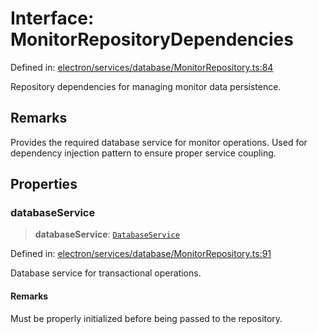 # Interface: MonitorRepositoryDependencies

Defined in: [electron/services/database/MonitorRepository.ts:84](https://github.com/Nick2bad4u/Uptime-Watcher/blob/main/electron/services/database/MonitorRepository.ts#L84)

Repository dependencies for managing monitor data persistence.

## Remarks

Provides the required database service for monitor operations. Used for
dependency injection pattern to ensure proper service coupling.

## Properties

### databaseService

> **databaseService**: [`DatabaseService`](../../DatabaseService/classes/DatabaseService.md)

Defined in: [electron/services/database/MonitorRepository.ts:91](https://github.com/Nick2bad4u/Uptime-Watcher/blob/main/electron/services/database/MonitorRepository.ts#L91)

Database service for transactional operations.

#### Remarks

Must be properly initialized before being passed to the repository.
